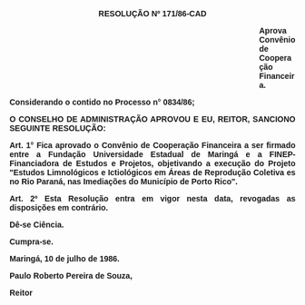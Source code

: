<BODY>

<B><FONT FACE="Arial"><P ALIGN="CENTER">RESOLU&Ccedil;&Atilde;O Nº 171/86-CAD</P>
<P ALIGN="CENTER"></P><DIR>
<DIR>
<DIR>
<DIR>
<DIR>
<DIR>
<DIR>
<DIR>
<DIR>
<DIR>
<DIR>

</B><P ALIGN="JUSTIFY">Aprova Conv&ecirc;nio de Coopera&ccedil;&atilde;o Financeira.</P>
<P ALIGN="JUSTIFY"></P></DIR>
</DIR>
</DIR>
</DIR>
</DIR>
</DIR>
</DIR>
</DIR>
</DIR>
</DIR>
</DIR>

<P ALIGN="JUSTIFY">Considerando o contido no Processo n° 0834/86;</P>
<P ALIGN="JUSTIFY"></P>
<B><P ALIGN="JUSTIFY">O CONSELHO DE ADMINISTRA&Ccedil;&Atilde;O APROVOU E EU, REITOR, SANCIONO  SEGUINTE RESOLU&Ccedil;&Atilde;O:</P>
</B><P ALIGN="JUSTIFY"></P>
<B><P ALIGN="JUSTIFY">Art. 1°</B>  Fica aprovado o Conv&ecirc;nio de Coopera&ccedil;&atilde;o Financeira a ser firmado entre a Funda&ccedil;&atilde;o Universidade Estadual de Maring&aacute; e a FINEP-Financiadora de Estudos e Projetos, objetivando a execu&ccedil;&atilde;o do Projeto &quot;Estudos Limnol&oacute;gicos e Ictiol&oacute;gicos em &Aacute;reas de Reprodu&ccedil;&atilde;o Coletiva es no Rio Paran&aacute;, nas Imedia&ccedil;&otilde;es do Munic&iacute;pio de Porto Rico".</P>
<B><P ALIGN="JUSTIFY">Art. 2º</B>  Esta Resolu&ccedil;&atilde;o entra em vigor nesta data, revogadas as disposi&ccedil;&otilde;es em contr&aacute;rio.</P>
<P ALIGN="JUSTIFY">D&ecirc;-se Ci&ecirc;ncia.</P>
<P ALIGN="JUSTIFY">Cumpra-se.</P>
<P ALIGN="JUSTIFY"></P>
<P ALIGN="JUSTIFY">Maring&aacute;, 10 de julho de 1986.</P>
<P ALIGN="JUSTIFY"></P>
<P ALIGN="JUSTIFY">Paulo Roberto Pereira de Souza,</P>
<P ALIGN="JUSTIFY">Reitor </P>
<P ALIGN="JUSTIFY"></P></FONT></BODY>
